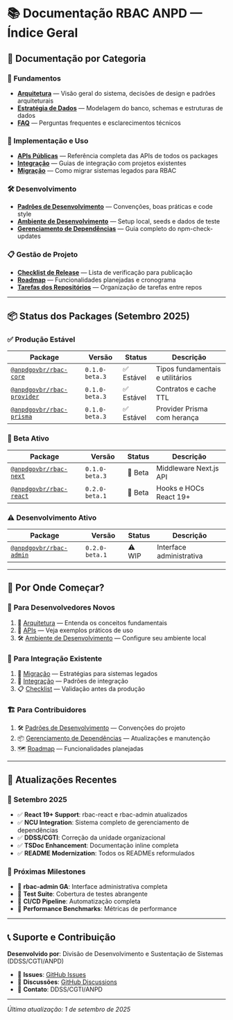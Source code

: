 # 📚 Documentação RBAC ANPD — Índice Geral

## 🎯 Documentação por Categoria

### 📖 Fundamentos

- [**Arquitetura**](architecture.md) — Visão geral do sistema, decisões de design e padrões arquiteturais
- [**Estratégia de Dados**](data-strategy.md) — Modelagem do banco, schemas e estruturas de dados
- [**FAQ**](faq.md) — Perguntas frequentes e esclarecimentos técnicos

### 🚀 Implementação e Uso

- [**APIs Públicas**](apis.md) — Referência completa das APIs de todos os packages
- [**Integração**](integration.md) — Guias de integração com projetos existentes
- [**Migração**](migration-guide.md) — Como migrar sistemas legados para RBAC

### 🛠️ Desenvolvimento

- [**Padrões de Desenvolvimento**](dev-standards.md) — Convenções, boas práticas e code style
- [**Ambiente de Desenvolvimento**](dev-seed.md) — Setup local, seeds e dados de teste
- [**Gerenciamento de Dependências**](NCU_GUIDE.md) — Guia completo do npm-check-updates

### 📋 Gestão de Projeto

- [**Checklist de Release**](CHECKLIST.md) — Lista de verificação para publicação
- [**Roadmap**](roadmap.md) — Funcionalidades planejadas e cronograma
- [**Tarefas dos Repositórios**](repos-tasks.md) — Organização de tarefas entre repos

---

## 📦 Status dos Packages (Setembro 2025)

### ✅ Produção Estável

| Package                                                  | Versão         | Status     | Descrição                        |
| -------------------------------------------------------- | -------------- | ---------- | -------------------------------- |
| [`@anpdgovbr/rbac-core`](../packages/rbac-core/)         | `0.1.0-beta.3` | ✅ Estável | Tipos fundamentais e utilitários |
| [`@anpdgovbr/rbac-provider`](../packages/rbac-provider/) | `0.1.0-beta.3` | ✅ Estável | Contratos e cache TTL            |
| [`@anpdgovbr/rbac-prisma`](../packages/rbac-prisma/)     | `0.1.0-beta.3` | ✅ Estável | Provider Prisma com herança      |

### 🚧 Beta Ativo

| Package                                            | Versão         | Status  | Descrição              |
| -------------------------------------------------- | -------------- | ------- | ---------------------- |
| [`@anpdgovbr/rbac-next`](../packages/rbac-next/)   | `0.1.0-beta.3` | 🚧 Beta | Middleware Next.js API |
| [`@anpdgovbr/rbac-react`](../packages/rbac-react/) | `0.2.0-beta.1` | 🚧 Beta | Hooks e HOCs React 19+ |

### ⚠️ Desenvolvimento Ativo

| Package                                            | Versão         | Status | Descrição                |
| -------------------------------------------------- | -------------- | ------ | ------------------------ |
| [`@anpdgovbr/rbac-admin`](../packages/rbac-admin/) | `0.2.0-beta.1` | ⚠️ WIP | Interface administrativa |

---

## 🎯 Por Onde Começar?

### 👤 **Para Desenvolvedores Novos**

1. 📖 [Arquitetura](architecture.md) — Entenda os conceitos fundamentais
2. 🚀 [APIs](apis.md) — Veja exemplos práticos de uso
3. 🛠️ [Ambiente de Desenvolvimento](dev-seed.md) — Configure seu ambiente local

### 🔧 **Para Integração Existente**

1. 🔄 [Migração](migration-guide.md) — Estratégias para sistemas legados
2. 🔌 [Integração](integration.md) — Padrões de integração
3. 📋 [Checklist](CHECKLIST.md) — Validação antes da produção

### 🏗️ **Para Contribuidores**

1. 🛠️ [Padrões de Desenvolvimento](dev-standards.md) — Convenções do projeto
2. 📦 [Gerenciamento de Dependências](NCU_GUIDE.md) — Atualizações e manutenção
3. 🗺️ [Roadmap](roadmap.md) — Funcionalidades planejadas

---

## 🔄 Atualizações Recentes

### 📅 Setembro 2025

- ✅ **React 19+ Support**: rbac-react e rbac-admin atualizados
- ✅ **NCU Integration**: Sistema completo de gerenciamento de dependências
- ✅ **DDSS/CGTI**: Correção da unidade organizacional
- ✅ **TSDoc Enhancement**: Documentação inline completa
- ✅ **README Modernization**: Todos os READMEs reformulados

### 🎯 **Próximas Milestones**

- 🚧 **rbac-admin GA**: Interface administrativa completa
- 🚧 **Test Suite**: Cobertura de testes abrangente
- 🚧 **CI/CD Pipeline**: Automatização completa
- 🚧 **Performance Benchmarks**: Métricas de performance

---

## 📞 Suporte e Contribuição

**Desenvolvido por**: Divisão de Desenvolvimento e Sustentação de Sistemas (DDSS/CGTI/ANPD)

- 🐛 **Issues**: [GitHub Issues](https://github.com/anpdgovbr/rbac/issues)
- 💬 **Discussões**: [GitHub Discussions](https://github.com/anpdgovbr/rbac/discussions)
- 📧 **Contato**: DDSS/CGTI/ANPD

---

_Última atualização: 1 de setembro de 2025_

